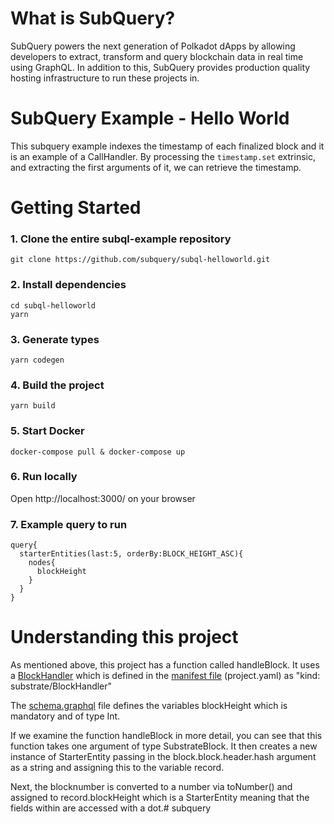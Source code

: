 # What is SubQuery?

SubQuery powers the next generation of Polkadot dApps by allowing developers to extract, transform and query blockchain data in real time using GraphQL. In addition to this, SubQuery provides production quality hosting infrastructure to run these projects in.

# SubQuery Example - Hello World

This subquery example indexes the timestamp of each finalized block and it is an example of a CallHandler. By processing the `timestamp.set` extrinsic, and extracting the first arguments of it, we can retrieve the timestamp.

# Getting Started

### 1. Clone the entire subql-example repository

```shell
git clone https://github.com/subquery/subql-helloworld.git

```

### 2. Install dependencies

```shell
cd subql-helloworld
yarn
```

### 3. Generate types

```shell
yarn codegen
```

### 4. Build the project

```shell
yarn build
```

### 5. Start Docker

```shell
docker-compose pull & docker-compose up
```

### 6. Run locally

Open http://localhost:3000/ on your browser

### 7. Example query to run

```shell
query{
  starterEntities(last:5, orderBy:BLOCK_HEIGHT_ASC){
    nodes{
      blockHeight
    }
  }
}
```

# Understanding this project

As mentioned above, this project has a function called handleBlock. It uses a [BlockHandler](https://doc.subquery.network/create/mapping.html#block-handler) which is defined in the [manifest file](https://doc.subquery.network/create/manifest.html) (project.yaml) as "kind: substrate/BlockHandler"

The [schema.graphql](https://doc.subquery.network/create/graphql.html) file defines the variables blockHeight which is mandatory and of type Int.

If we examine the function handleBlock in more detail, you can see that this function takes one argument of type SubstrateBlock. It then creates a new instance of StarterEntity passing in the block.block.header.hash argument as a string and assigning this to the variable record.

Next, the blocknumber is converted to a number via toNumber() and assigned to record.blockHeight which is a StarterEntity meaning that the fields within are accessed with a dot.# subquery
